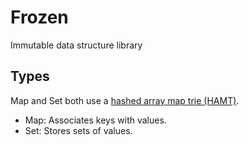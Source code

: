 # Frozen

Immutable data structure library

## Types

Map and Set both use a [hashed array map trie
(HAMT)](https://en.wikipedia.org/wiki/Hash_array_mapped_trie).

- Map: Associates keys with values.
- Set: Stores sets of values.
